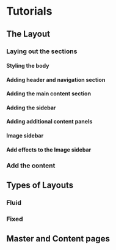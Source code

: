 # Tutorials

## The Layout

### Laying out the sections
#### Styling the body
#### Adding header and navigation section
#### Adding the main content section
#### Adding the sidebar
#### Adding additional content panels
#### Image sidebar
#### Add effects to the Image sidebar

### Add the content



## Types of Layouts

### Fluid

### Fixed



## Master and Content pages